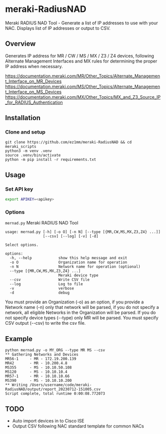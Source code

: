 # meraki-RadiusNAD
Meraki RADIUS NAD Tool - Generate a list of IP addresses to use with your NAC.
Displays list of IP addresses or output to CSV.

## Overview

Generates IP address for MR / CW / MS / MX / Z3 / Z4 devices, following Alternate Management Interfaces and MX rules for determining the proper IP address when necessary.

https://documentation.meraki.com/MR/Other_Topics/Alternate_Management_Interface_on_MR_Devices
https://documentation.meraki.com/MS/Other_Topics/Alternate_Management_Interface_on_MS_Devices
https://documentation.meraki.com/MX/Other_Topics/MX_and_Z3_Source_IP_for_RADIUS_Authentication

## Installation
### Clone and setup
```
git clone https://github.com/ez1mm/meraki-RadiusNAD && cd meraki_scripts
python3 -m venv .venv
source .venv/bin/activate
python -m pip install -r requirements.txt
```

## Usage
### Set API key
```bash
export APIKEY=<apikey>
```

### Options
`mernad.py` Meraki RADIUS NAD Tool
```
usage: mernad.py [-h] [-o O] [-n N] [--type [{MR,CW,MS,MX,Z3,Z4} ...]]
                 [--csv] [--log] [-v] [-d]

Select options.

options:
  -h, --help            show this help message and exit
  -o O                  Organization name for operation
  -n N                  Network name for operation (optional)
  --type [{MR,CW,MS,MX,Z3,Z4} ...]
                        Meraki device type
  --csv                 Write CSV file
  --log                 Log to file
  -v                    verbose
  -d                    debug
```

You must provide an Organization (-o) as an option, if you provide a Network name (-n) only that network will be parsed, if you do not specify a network, all eligible Networks in the Organization will be parsed. If you do not specify device types (--type) only MR will be parsed. You must specify CSV output (--csv) to write the csv file.

## Example
```
python mernad.py -o MY_ORG --type MR MS --csv
** Gathering Networks and Devices
MR56-1     - MR - 172.19.200.139
MR42       - MR - 10.200.4.8
MS355      - MS - 10.10.50.108
MS120      - MS - 10.10.10.4
MR57-1     - MR - 10.10.10.66
MS390      - MS - 10.10.10.200
** Writing /Users/username/code/meraki-RadiusNAD/output/report_20230712-151005.csv
Script complete, total runtime 0:00:08.772073
```

## TODO
* Auto import devices in to Cisco ISE
* Output CSV following NAC standard template for common NACs
